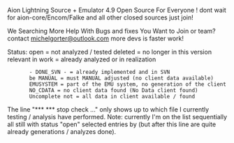Aion Lightning Source + Emulator 4.9 Open Source For Everyone !
dont wait for aion-core/Encom/Falke and all other closed sources just join! 

We Searching More Help With Bugs and fixes You Want to Join or team? contact michelgorter@outlook.com
more devs is faster work! 


Status: open = not analyzed / tested
           deleted = no longer in this version relevant
           in work = already analyzed or in realization
          
           - DONE_SVN - = already implemented and in SVN
           be MANUAL = must MANUAL adjusted (no client data available)
           EMUSYSTEM = part of the EMU system, no generation of the client
           NO_CDATA = no client data found (No Data client found)
           Uncomplete not = all data in client available / found
          
The line "*** *** stop check ..." only shows up to which file I currently testing / analysis
have performed. Note: currently I'm on the list sequentially all still with status "open"
selected entries by (but after this line are quite already generations / analyzes done).

